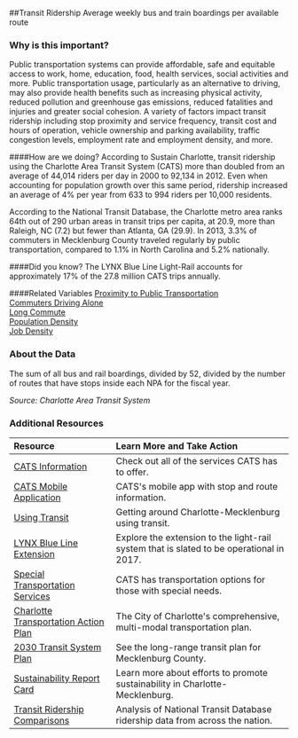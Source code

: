 ##Transit Ridership
Average weekly bus and train boardings per available route

### Why is this important?
Public transportation systems can provide affordable, safe and equitable access to work, home, education, food, health services, social activities and more. Public transportation usage, particularly as an alternative to driving, may also provide health benefits such as increasing physical activity, reduced pollution and greenhouse gas emissions, reduced fatalities and injuries and greater social cohesion. A variety of factors impact transit ridership including stop proximity and service frequency, transit cost and hours of operation, vehicle ownership and parking availability, traffic congestion levels, employment rate and employment density, and more. 
  
####How are we doing?
According to Sustain Charlotte, transit ridership using the Charlotte Area Transit System (CATS) more than doubled from an average of 44,014 riders per day in 2000 to 92,134 in 2012. Even when accounting for population growth over this same period, ridership increased an average of 4% per year from 633 to 994 riders per 10,000 residents. 

According to the National Transit Database, the Charlotte metro area ranks 64th out of 290 urban areas in transit trips per capita, at 20.9, more than Raleigh, NC (7.2) but fewer than Atlanta, GA (29.9). 
In 2013, 3.3% of commuters in Mecklenburg County traveled regularly by public transportation, compared to 1.1% in North Carolina and 5.2% nationally. 

####Did you know?
The LYNX Blue Line Light-Rail accounts for approximately 17% of the 27.8 million CATS trips annually.

####Related Variables
<a href="javascript:void(0)" onclick="model.metricId = 'm36'">Proximity to Public Transportation</a>  
<a href="javascript:void(0)" onclick="model.metricId = 'm10'">Commuters Driving Alone</a>  
<a href="javascript:void(0)" onclick="model.metricId = 'm33'">Long Commute</a>  
<a href="javascript:void(0)" onclick="model.metricId = 'm47'">Population Density</a>  
<a href="javascript:void(0)" onclick="model.metricId = 'm75'">Job Density</a>  

### About the Data
The sum of all bus and rail boardings, divided by 52, divided by the number of routes that have stops inside each NPA for the fiscal year.

_Source: Charlotte Area Transit System_

### Additional Resources
|Resource | Learn More and Take Action | 
|:--- | :--- |
|[CATS Information](http://charmeck.org/city/charlotte/cats/Pages/default.aspx)| Check out all of the services CATS has to offer.
|[CATS Mobile Application](http://charmeck.org/CITY/CHARLOTTE/CATS/BUS/Pages/mobileapp.aspx)| CATS's mobile app with stop and route information.
|[Using Transit](http://www.charlottesgotalot.com/getting-around)| Getting around Charlotte-Mecklenburg using transit.
|[LYNX Blue Line Extension](http://charmeck.org/city/charlotte/cats/planning/ble/Pages/default.aspx)| Explore the extension to the light-rail system that is slated to be operational in 2017.
|[Special Transportation Services](http://charmeck.org/city/charlotte/cats/paratransit/Pages/Default.aspx)| CATS has transportation options for those with special needs.
|[Charlotte Transportation Action Plan](http://charmeck.org/city/charlotte/Transportation/PlansProjects/pages/transportation%20action%20plan.aspx) |The City of Charlotte's comprehensive, multi-modal transportation plan.
|[2030 Transit System Plan](http://charmeck.org/city/charlotte/cats/planning/2030Plan/Pages/default.aspx) |See the long-range transit plan for Mecklenburg County.
|[Sustainability Report Card](http://www.sustaincharlotte.org/reportcard2014) |Learn more about efforts to promote sustainability in Charlotte-Mecklenburg.
|[Transit Ridership Comparisons](http://fivethirtyeight.com/datalab/how-your-citys-public-transit-stacks-up/) |Analysis of National Transit Database ridership data from across the nation.
